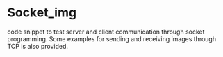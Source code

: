 # Socket_img

code snippet to test server and client communication through socket programming. Some examples for sending and receiving images through TCP is also provided.
